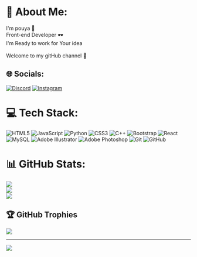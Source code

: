 # 💫 About Me:
I'm pouya 🤟<br>Front-end Developer 🕶️<br>I'm Ready to work for Your idea<br><br>Welcome to my gitHub channel 🤍


## 🌐 Socials:
[![Discord](https://img.shields.io/badge/Discord-%237289DA.svg?logo=discord&logoColor=white)](https://discord.gg/paydar6920) [![Instagram](https://img.shields.io/badge/Instagram-%23E4405F.svg?logo=Instagram&logoColor=white)](https://instagram.com/pounjya) 

# 💻 Tech Stack:
![HTML5](https://img.shields.io/badge/html5-%23E34F26.svg?style=for-the-badge&logo=html5&logoColor=white) ![JavaScript](https://img.shields.io/badge/javascript-%23323330.svg?style=for-the-badge&logo=javascript&logoColor=%23F7DF1E) ![Python](https://img.shields.io/badge/python-3670A0?style=for-the-badge&logo=python&logoColor=ffdd54) ![CSS3](https://img.shields.io/badge/css3-%231572B6.svg?style=for-the-badge&logo=css3&logoColor=white) ![C++](https://img.shields.io/badge/c++-%2300599C.svg?style=for-the-badge&logo=c%2B%2B&logoColor=white) ![Bootstrap](https://img.shields.io/badge/bootstrap-%238511FA.svg?style=for-the-badge&logo=bootstrap&logoColor=white) ![React](https://img.shields.io/badge/react-%2320232a.svg?style=for-the-badge&logo=react&logoColor=%2361DAFB) ![MySQL](https://img.shields.io/badge/mysql-4479A1.svg?style=for-the-badge&logo=mysql&logoColor=white) ![Adobe Illustrator](https://img.shields.io/badge/adobe%20illustrator-%23FF9A00.svg?style=for-the-badge&logo=adobe%20illustrator&logoColor=white) ![Adobe Photoshop](https://img.shields.io/badge/adobe%20photoshop-%2331A8FF.svg?style=for-the-badge&logo=adobe%20photoshop&logoColor=white) ![Git](https://img.shields.io/badge/git-%23F05033.svg?style=for-the-badge&logo=git&logoColor=white) ![GitHub](https://img.shields.io/badge/github-%23121011.svg?style=for-the-badge&logo=github&logoColor=white)
# 📊 GitHub Stats:
![](https://github-readme-stats.vercel.app/api?username=pounjya&theme=shadow_green&hide_border=false&include_all_commits=true&count_private=true)<br/>
![](https://github-readme-streak-stats.herokuapp.com/?user=pounjya&theme=shadow_green&hide_border=false)<br/>
![](https://github-readme-stats.vercel.app/api/top-langs/?username=pounjya&theme=shadow_green&hide_border=false&include_all_commits=true&count_private=true&layout=compact)

## 🏆 GitHub Trophies
![](https://github-profile-trophy.vercel.app/?username=pounjya&theme=radical&no-frame=false&no-bg=false&margin-w=4)

---
[![](https://visitcount.itsvg.in/api?id=pounjya&icon=0&color=0)](https://visitcount.itsvg.in)

<!-- Proudly created with GPRM ( https://gprm.itsvg.in ) -->
